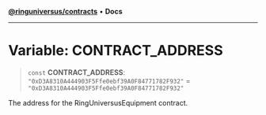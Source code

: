[**@ringuniversus/contracts**](../../../README.md) • **Docs**

---

# Variable: CONTRACT_ADDRESS

> `const` **CONTRACT_ADDRESS**: `"0xD3A8310A444903F5Ffe0ebf39A0F84771782F932"` = `"0xD3A8310A444903F5Ffe0ebf39A0F84771782F932"`

The address for the RingUniversusEquipment contract.
